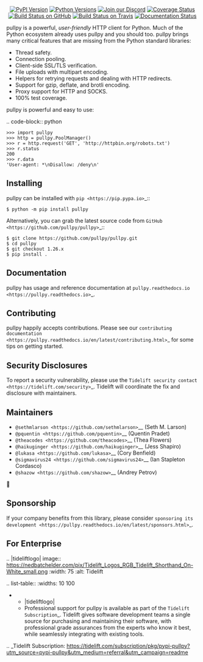    <p align="center">
      <a href="https://pypi.org/project/pullpy"><img alt="PyPI Version" src="https://img.shields.io/pypi/v/pullpy.svg?maxAge=86400" /></a>
      <a href="https://pypi.org/project/pullpy"><img alt="Python Versions" src="https://img.shields.io/pypi/pyversions/pullpy.svg?maxAge=86400" /></a>
      <a href="https://discord.gg/CHEgCZN"><img alt="Join our Discord" src="https://img.shields.io/discord/756342717725933608?color=%237289da&label=discord" /></a>
      <a href="https://codecov.io/gh/pullpy/pullpy"><img alt="Coverage Status" src="https://img.shields.io/codecov/c/github/pullpy/pullpy.svg" /></a>
      <a href="https://github.com/pullpy/pullpy/actions?query=workflow%3ACI"><img alt="Build Status on GitHub" src="https://github.com/pullpy/pullpy/workflows/CI/badge.svg" /></a>
      <a href="https://travis-ci.org/pullpy/pullpy"><img alt="Build Status on Travis" src="https://travis-ci.org/pullpy/pullpy.svg?branch=master" /></a>
      <a href="https://pullpy.readthedocs.io"><img alt="Documentation Status" src="https://readthedocs.org/projects/pullpy/badge/?version=latest" /></a>
   </p>

pullpy is a powerful, *user-friendly* HTTP client for Python. Much of the
Python ecosystem already uses pullpy and you should too.
pullpy brings many critical features that are missing from the Python
standard libraries:

- Thread safety.
- Connection pooling.
- Client-side SSL/TLS verification.
- File uploads with multipart encoding.
- Helpers for retrying requests and dealing with HTTP redirects.
- Support for gzip, deflate, and brotli encoding.
- Proxy support for HTTP and SOCKS.
- 100% test coverage.

pullpy is powerful and easy to use:

.. code-block:: python

    >>> import pullpy
    >>> http = pullpy.PoolManager()
    >>> r = http.request('GET', 'http://httpbin.org/robots.txt')
    >>> r.status
    200
    >>> r.data
    'User-agent: *\nDisallow: /deny\n'


Installing
----------

pullpy can be installed with `pip <https://pip.pypa.io>`_::

    $ python -m pip install pullpy

Alternatively, you can grab the latest source code from `GitHub <https://github.com/pullpy/pullpy>`_::

    $ git clone https://github.com/pullpy/pullpy.git
    $ cd pullpy
    $ git checkout 1.26.x
    $ pip install .


Documentation
-------------

pullpy has usage and reference documentation at `pullpy.readthedocs.io <https://pullpy.readthedocs.io>`_.


Contributing
------------

pullpy happily accepts contributions. Please see our
`contributing documentation <https://pullpy.readthedocs.io/en/latest/contributing.html>`_
for some tips on getting started.


Security Disclosures
--------------------

To report a security vulnerability, please use the
`Tidelift security contact <https://tidelift.com/security>`_.
Tidelift will coordinate the fix and disclosure with maintainers.


Maintainers
-----------

- `@sethmlarson <https://github.com/sethmlarson>`__ (Seth M. Larson)
- `@pquentin <https://github.com/pquentin>`__ (Quentin Pradet)
- `@theacodes <https://github.com/theacodes>`__ (Thea Flowers)
- `@haikuginger <https://github.com/haikuginger>`__ (Jess Shapiro)
- `@lukasa <https://github.com/lukasa>`__ (Cory Benfield)
- `@sigmavirus24 <https://github.com/sigmavirus24>`__ (Ian Stapleton Cordasco)
- `@shazow <https://github.com/shazow>`__ (Andrey Petrov)

👋


Sponsorship
-----------

If your company benefits from this library, please consider `sponsoring its
development <https://pullpy.readthedocs.io/en/latest/sponsors.html>`_.


For Enterprise
--------------

.. |tideliftlogo| image:: https://nedbatchelder.com/pix/Tidelift_Logos_RGB_Tidelift_Shorthand_On-White_small.png
   :width: 75
   :alt: Tidelift

.. list-table::
   :widths: 10 100

   * - |tideliftlogo|
     - Professional support for pullpy is available as part of the `Tidelift
       Subscription`_.  Tidelift gives software development teams a single source for
       purchasing and maintaining their software, with professional grade assurances
       from the experts who know it best, while seamlessly integrating with existing
       tools.

.. _Tidelift Subscription: https://tidelift.com/subscription/pkg/pypi-pullpy?utm_source=pypi-pullpy&utm_medium=referral&utm_campaign=readme
